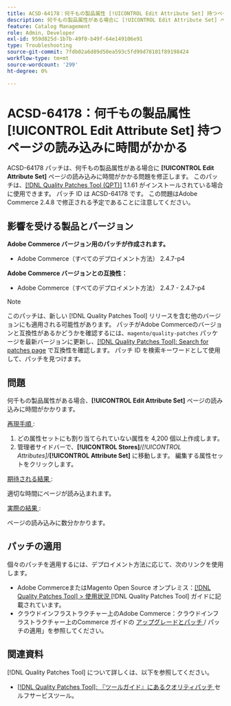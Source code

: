 ```yaml
---
title: ACSD-64178：何千もの製品属性 [!UICONTROL Edit Attribute Set] 持つページの読み込みに時間がかかる
description: 何千もの製品属性がある場合に [!UICONTROL Edit Attribute Set] ページの読み込みに時間がかかるAdobe Commerceの問題を修正するために、ACSD-64178 パッチを適用してください。
feature: Catalog Management
role: Admin, Developer
exl-id: 959d825d-1b7b-49f0-b49f-64e149106e91
type: Troubleshooting
source-git-commit: 7fdb02a6d89d50ea593c5fd99d78101f89198424
workflow-type: tm+mt
source-wordcount: '299'
ht-degree: 0%

---
```


# ACSD-64178：何千もの製品属性 [!UICONTROL Edit Attribute Set] 持つページの読み込みに時間がかかる

ACSD-64178 パッチは、何千もの製品属性がある場合に **[!UICONTROL Edit Attribute Set]** ページの読み込みに時間がかかる問題を修正します。 このパッチは、[[!DNL Quality Patches Tool (QPT)]](/help/tools/quality-patches-tool/quality-patches-tool-to-self-serve-quality-patches.md) 1.1.61 がインストールされている場合に使用できます。 パッチ ID は ACSD-64178 です。 この問題はAdobe Commerce 2.4.8 で修正される予定であることに注意してください。

## 影響を受ける製品とバージョン

**Adobe Commerce バージョン用のパッチが作成されます。**

* Adobe Commerce（すべてのデプロイメント方法） 2.4.7-p4

**Adobe Commerce バージョンとの互換性：**

* Adobe Commerce（すべてのデプロイメント方法） 2.4.7 - 2.4.7-p4

>[!NOTE]
>
>このパッチは、新しい [!DNL Quality Patches Tool] リリースを含む他のバージョンにも適用される可能性があります。 パッチがAdobe Commerceのバージョンと互換性があるかどうかを確認するには、`magento/quality-patches` パッケージを最新バージョンに更新し、[[!DNL Quality Patches Tool]: Search for patches page](https://experienceleague.adobe.com/tools/commerce-quality-patches/index.html) で互換性を確認します。 パッチ ID を検索キーワードとして使用して、パッチを見つけます。

## 問題

何千もの製品属性がある場合、**[!UICONTROL Edit Attribute Set]** ページの読み込みに時間がかかります。

<u> 再現手順 </u>:

1. どの属性セットにも割り当てられていない属性を 4,200 個以上作成します。
1. 管理者サイドバーで、**[!UICONTROL Stores]**/*[!UICONTROL Attributes]*/**[!UICONTROL Attribute Set]** に移動します。 編集する属性セットをクリックします。

<u> 期待される結果 </u>:

適切な時間にページが読み込まれます。

<u> 実際の結果 </u>:

ページの読み込みに数分かかります。

## パッチの適用

個々のパッチを適用するには、デプロイメント方法に応じて、次のリンクを使用します。

* Adobe CommerceまたはMagento Open Source オンプレミス：[[!DNL Quality Patches Tool] > 使用状況 ](/help/tools/quality-patches-tool/usage.md)[!DNL Quality Patches Tool] ガイドに記載されています。
* クラウドインフラストラクチャー上のAdobe Commerce：クラウドインフラストラクチャー上のCommerce ガイドの [ アップグレードとパッチ ](https://experienceleague.adobe.com/docs/commerce-cloud-service/user-guide/develop/upgrade/apply-patches.html)/ パッチの適用」を参照してください。


## 関連資料

[!DNL Quality Patches Tool] について詳しくは、以下を参照してください。

* [[!DNL Quality Patches Tool]: 『ツールガイド』にあるクオリティパッチ ](/help/tools/quality-patches-tool/quality-patches-tool-to-self-serve-quality-patches.md) セルフサービスツール。
